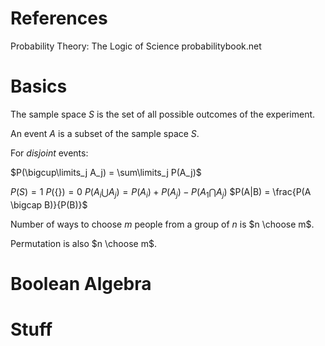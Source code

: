 # References
Probability Theory: The Logic of Science
probabilitybook.net

# Basics

The sample space $S$ is the set of all possible outcomes of the experiment.

An event $A$ is a subset of the sample space $S$.

For *disjoint* events:

$P(\bigcup\limits_j A_j) = \sum\limits_j P(A_j)$

$P(S) = 1$
$P(\{\}) = 0$
$P(A_i \bigcup A_j) = P(A_i) + P(A_j) - P(A_1 \bigcap A_j)$
$P(A|B) = \frac{P(A \bigcap B)}{P(B)}$











Number of ways to choose $m$ people from a group of $n$ is $n \choose m$.

Permutation is also $n \choose m$.





# Boolean Algebra

# Stuff

